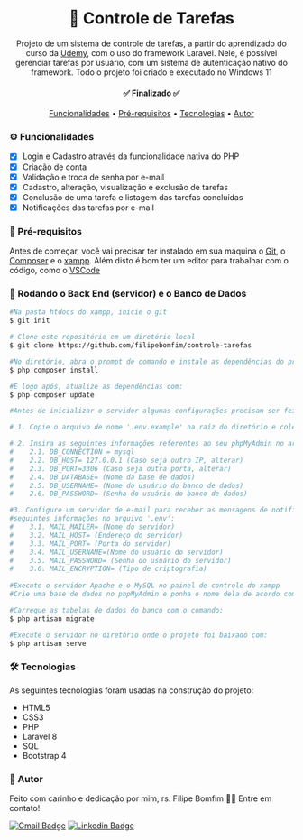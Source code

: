 <h1 align="center">
    📖 Controle de Tarefas</a>
</h1>
<p align="center">Projeto de um sistema de controle de tarefas, a partir do aprendizado do curso da <a href="https://www.udemy.com/course/curso-completo-do-desenvolvedor-laravel/">Udemy</a>, com o uso do framework Laravel. Nele, é possível gerenciar tarefas por usuário, com um sistema de autenticação nativo do framework. Todo o projeto foi criado e executado no Windows 11  </p>
 
 <h4 align="center"> 
	✅  Finalizado  ✅
</h4>

<p align="center">
 <a href="#features">Funcionalidades</a> •
 <a href="#requisitos">Pré-requisitos</a> •
 <a href="#tecnologias">Tecnologias</a> • 
 <a href="#autor">Autor</a>
</p>

<h3 id="features">⚙️ Funcionalidades</h3>

- [x] Login e Cadastro através da funcionalidade nativa do PHP
- [x] Criação de conta 
- [x] Validação e troca de senha por e-mail
- [x] Cadastro, alteração, visualização e exclusão de tarefas
- [x] Conclusão de uma tarefa e listagem das tarefas concluídas
- [x] Notificações das tarefas por e-mail  

<h3 id="requisitos">🎲 Pré-requisitos</h3>

Antes de começar, você vai precisar ter instalado em sua máquina o [Git](https://git-scm.com), o [Composer](https://getcomposer.org/download/) e o [xampp](https://www.apachefriends.org/pt_br/index.html). 
Além disto é bom ter um editor para trabalhar com o código, como o [VSCode](https://code.visualstudio.com/)

### 🎲 Rodando o Back End (servidor) e o Banco de Dados

```bash
#Na pasta htdocs do xampp, inicie o git
$ git init

# Clone este repositório em um diretório local
$ git clone https://github.com/filipebomfim/controle-tarefas

#No diretório, abra o prompt de comando e instale as dependências do projeto com:
$ php composer install

#E logo após, atualize as dependências com:
$ php composer update

#Antes de inicializar o servidor algumas configurações precisam ser feitas:

# 1. Copie o arquivo de nome '.env.example' na raíz do diretório e cole no mesmo local com um arquivo de nome '.env';

# 2. Insira as seguintes informações referentes ao seu phpMyAdmin no arquivo '.env':
#    2.1. DB_CONNECTION = mysql
#    2.2. DB_HOST= 127.0.0.1 (Caso seja outro IP, alterar)
#    2.3. DB_PORT=3306 (Caso seja outra porta, alterar)
#    2.4. DB_DATABASE= (Nome da base de dados)
#    2.5. DB_USERNAME= (Nome do usuário do banco de dados)
#    2.6. DB_PASSWORD= (Senha do usuário do banco de dados)

#3. Configure um servidor de e-mail para receber as mensagens de notificação alterando as 
#seguintes informações no arquivo '.env':
#    3.1. MAIL_MAILER= (Nome do servidor)
#    3.2. MAIL_HOST= (Endereço do servidor)
#    3.3. MAIL_PORT= (Porta do servidor)
#    3.4. MAIL_USERNAME=(Nome do usuário do servidor)
#    3.5. MAIL_PASSWORD= (Senha do usuário do servidor)
#    3.6. MAIL_ENCRYPTION= (Tipo de criptografia)
   
#Execute o servidor Apache e o MySQL no painel de controle do xampp
#Crie uma base de dados no phpMyAdmin e ponha o nome dela de acordo com o que foi colocado no item 2.4

#Carregue as tabelas de dados do banco com o comando:
$ php artisan migrate

#Execute o servidor no diretório onde o projeto foi baixado com:
$ php artisan serve
```

<h3 id="tecnologias">🛠 Tecnologias</h3>

As seguintes tecnologias foram usadas na construção do projeto:

- HTML5
- CSS3
- PHP
- Laravel 8
- SQL
- Bootstrap 4

<h3 id="autor">🦸 Autor</h3>

Feito com carinho e dedicação por mim, rs. Filipe Bomfim 👋🏽 Entre em contato!

[![Gmail Badge](https://img.shields.io/badge/-Filipe-c14438?style=flat-square&logo=Gmail&logoColor=white&link=mailto:filipebomfim.dev@gmail.com)](mailto:filipebomfim.dev@gmail.com)
[![Linkedin Badge](https://img.shields.io/badge/-Filipe-blue?style=flat-square&logo=Linkedin&logoColor=white&link=https://www.linkedin.com/in/filipe-bomfim-931256224/)](https://www.linkedin.com/in/filipe-bomfim-931256224/)
